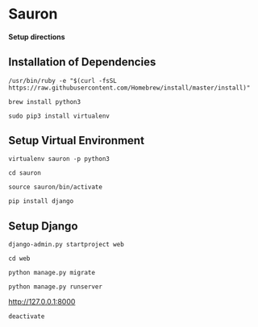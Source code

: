 # Sauron

#### Setup directions

## Installation of Dependencies

```/usr/bin/ruby -e "$(curl -fsSL https://raw.githubusercontent.com/Homebrew/install/master/install)"```

```brew install python3```

```sudo pip3 install virtualenv```

## Setup Virtual Environment

```virtualenv sauron -p python3```

```cd sauron```

```source sauron/bin/activate```

```pip install django```

## Setup Django

```django-admin.py startproject web```

```cd web```

```python manage.py migrate```

```python manage.py runserver```

http://127.0.0.1:8000

```deactivate```
